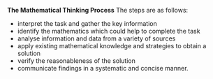 **The Mathematical Thinking Process**
The steps are as follows:
- interpret the task and gather the key information
- identify the mathematics which could help to complete the task
- analyse information and data from a variety of sources
- apply existing mathematical knowledge and strategies to obtain a solution
- verify the reasonableness of the solution
- communicate findings in a systematic and concise manner.